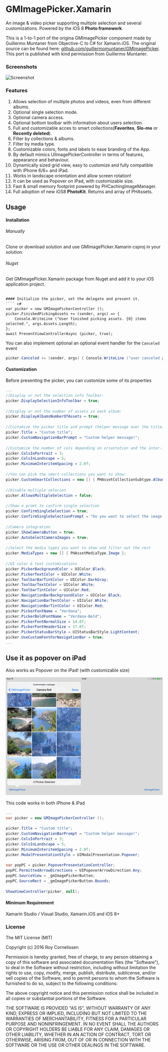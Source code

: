 GMImagePicker.Xamarin
=====================

An image & video picker supporting multiple selection and several customizations. Powered by the iOS 8 **Photo framework**.

This is a 1-to-1 port of the origina GMImagePicker component made by Guillermo Muntaner from Objective-C to C# for Xamarin.iOS.
The original source can be found here: [github.com/guillermomuntaner/GMImagePicker](https://github.com/guillermomuntaner/GMImagePicker).
This port is published with kind permission from Guillermo Muntaner.

### Screenshots

![Screenshot](GMImagePickerDemo.gif "Screenshot")  

### Features
1. Allows selection of multiple photos and videos, even from different albums.
2. Optional single selection mode.
3. Optional camera access.
4. Optional bottom toolbar with information about users selection.
5. Full and customizable acces to smart collections(**Favorites**, **Slo-mo** or **Recently deleted**). 
6. Filter by collections & albums.
7. Filter by media type.
8. Customizable colors, fonts and labels to ease branding of the App.
9. By default mimics UIImagePickerController in terms of features, appearance and behaviour.
10. Dynamically sized grid view, easy to customize and fully compatible with iPhone 6/6+ and iPad.
11. Works in landscape orientation and allow screen rotation!
12. It can be used as Popover on iPad, with customizable size.
13. Fast & small memory footprint powered by PHCachingImageManager.
14. Full adoption of new iOS8 **PhotoKit**. Returns and array of PHAssets.


## Usage

#### Installation

###### Manually 
Clone or download solution and use GMImagePicker.Xamarin csproj in your solution.

###### Nuget 
Get GMImagePicker.Xamarin package from Nuget and add it to your iOS application project.

````

#### Initialize the picker, set the delegate and present it.
```` c#
var picker = new GMImagePickerController ();
picker.FinishedPickingAssets += (sender, args) => { 
    Console.WriteLine ("User finished picking assets. {0} items selected.", args.Assets.Length); 
};
await PresentViewControllerAsync (picker, true);
````

You can also implement optional an optional event handler for the `Canceled` event
```` c#
picker.Canceled += (sender, args) { Console.WriteLine ("user canceled picking assets"); };
````

#### Customization
Before presenting the picker, you can customize some of its properties
```` c#
...
//Display or not the selection info Toolbar:
picker.DisplaySelectionInfoToolbar = true;

//Display or not the number of assets in each album:
picker.DisplayAlbumsNumberOfAssets = true;

//Customize the picker title and prompt (helper message over the title)
picker.Title = "Custom title";
picker.CustomNavigationBarPrompt = "Custom helper message!";

//Customize the number of cols depending on orientation and the inter-item spacing
picker.ColsInPortrait = 3;
picker.ColsInLandscape = 5;
picker.MinimumInteritemSpacing = 2.0f;

//You can pick the smart collections you want to show:
picker.CustomSmartCollections = new [] { PHAssetCollectionSubtype.AlbumRegular, PHAssetCollectionSubtype.AlbumImported };

//Disable multiple selecion
picker.AllowsMultipleSelection = false;

//Show a promt to confirm single selection
picker.ConfirmSingleSelection = true;
picker.ConfirmSingleSelectionPrompt = "Do you want to select the image you have chosen?";

//Camera integration
picker.ShowCameraButton = true;
picker.AutoSelectCameraImages = true;

//Select the media types you want to show and filter out the rest
picker.MediaTypes = new [] { PHAssetMediaType.Image };

//UI color & text customizations
picker.PickerBackgroundColor = UIColor.Black;
picker.PickerTextColor = UIColor.White;
picker.ToolbarBarTintColor = UIColor.DarkGray;
picker.ToolbarTextColor = UIColor.White;
picker.ToolbarTintColor = UIColor.Red;
picker.NavigationBarBackgroundColor = UIColor.Black;
picker.NavigationBarTextColor = UIColor.White;
picker.NavigationBarTintColor = UIColor.Red;
picker.PickerFontName = "Verdana";
picker.PickerBoldFontName = "Verdana-Bold";
picker.PickerFontNormalSize = 14.0f;
picker.PickerFontHeaderSize = 17.0f;
picker.PickerStatusBarStyle = UIStatusBarStyle.LightContent;
picker.UseCustomFontForNavigationBar = true;
...
````


## Use it as popover on iPad
Also works as Popover on the iPad! (with customizable size)

![Screenshot](ipad.jpg "Screenshot")

This code works in both iPhone & iPad
```` c#
...
var picker = new GMImagePickerController ();

picker.Title = "Custom title";
picker.CustomNavigationBarPrompt = "Custom helper message!";
picker.ColsInPortrait = 3;
picker.ColsInLandscape = 5;
picker.MinimumInteritemSpacing = 2.0f;
picker.ModalPresentationStyle = UIModalPresentation.Popover;

var popPC = picker.PopoverPresentationController;
popPC.PermittedArrowDirections = UIPopoverArrowDirection.Any;
popPC.SourceView = _gmImagePickerButton;
popPC.SourceRect = _gmImagePickerButton.Bounds;

ShowViewController(picker, null);
````


#### Minimum Requirement
Xamarin Studio / Visual Studio, Xamarin.iOS and iOS 8+


### License

The MIT License (MIT)

Copyright (c) 2016 Roy Cornelissen

Permission is hereby granted, free of charge, to any person obtaining a copy
of this software and associated documentation files (the "Software"), to deal
in the Software without restriction, including without limitation the rights
to use, copy, modify, merge, publish, distribute, sublicense, and/or sell
copies of the Software, and to permit persons to whom the Software is
furnished to do so, subject to the following conditions:

The above copyright notice and this permission notice shall be included in all
copies or substantial portions of the Software.

THE SOFTWARE IS PROVIDED "AS IS", WITHOUT WARRANTY OF ANY KIND, EXPRESS OR
IMPLIED, INCLUDING BUT NOT LIMITED TO THE WARRANTIES OF MERCHANTABILITY,
FITNESS FOR A PARTICULAR PURPOSE AND NONINFRINGEMENT. IN NO EVENT SHALL THE
AUTHORS OR COPYRIGHT HOLDERS BE LIABLE FOR ANY CLAIM, DAMAGES OR OTHER
LIABILITY, WHETHER IN AN ACTION OF CONTRACT, TORT OR OTHERWISE, ARISING FROM,
OUT OF OR IN CONNECTION WITH THE SOFTWARE OR THE USE OR OTHER DEALINGS IN THE
SOFTWARE.


